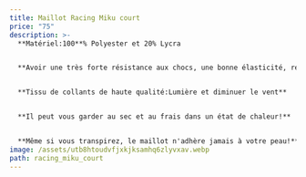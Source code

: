 ```yaml
---
title: Maillot Racing Miku court
price: "75"
description: >-
  **Matériel:100**% Polyester et 20% Lycra


  **Avoir une très forte résistance aux chocs, une bonne élasticité, résistance à l'abrasion**


  **Tissu de collants de haute qualité:Lumière et diminuer le vent**


  **Il peut vous garder au sec et au frais dans un état de chaleur!**


  **Même si vous transpirez, le maillot n'adhère jamais à votre peau!**
image: /assets/utb8htoudvfjxkjksamhq6zlyvxav.webp
path: racing_miku_court
---
```

